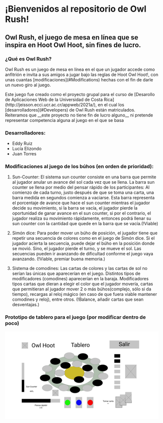 # ¡Bienvenidos al repositorio de Owl Rush!

## Owl Rush, el juego de mesa en línea que se inspira en Hoot Owl Hoot, **sin fines de lucro**.

### ¿Qué es Owl Rush?

<p>Owl Rush es un juego de mesa en línea en el que un jugador accede como anfitrión e invita a sus amigos a jugar bajo las reglas de Hoot Owl Hoot!, con unas cuantas [modificaciones](#Modifications) hechas con el fin de darle un nuevo giro al juego.</p>

<p>Este juego fue creado como el proyecto grupal para el curso de [Desarollo de Aplicaciones Web de la Universidad de Costa Rica](http://jeisson.ecci.ucr.ac.cr/appweb/2021a/), en el cual los [desarrolladores](#Developers) de Owl Rush están matriculados. Reiteramos que __este proyecto no tiene fin de lucro alguno__ ni pretende representar competencia alguna al juego en el que se basa</p>

### Desarrolladores: <a name="Developers"></a>
- Eddy Ruiz
- Lucía Elizondo
- Juan Torres

### Modificaciones al juego de los búhos (en orden de prioridad): <a name="Modifications"></a>

1. Sun-Counter: El sistema sun counter consiste en una barra que permite al jugador anular un avance del sol cada vez que se llena. La barra sun counter se llena por medio del pensar rápido de los participantes: Al comienzo de cada turno, justo después de que se toma una carta, una barra medida en segundos comienza a vaciarse. Esta barra representa el porcentaje de avance que hace el sun counter mientras el jugador decide su movimiento, si la barra se vacía, el jugador pierde la oportunidad de ganar avance en el sun counter, si por el contrario, el jugador realiza su movimiento rápidamente, entonces podrá llenar su sun counter con la cantidad que quede en la barra que se vacía.(!Viable)  

2. Simón dice: Para poder mover un búho de posición, el jugador tiene que repetir una secuencia de colores como en el juego de Simón dice. Si el jugador acierta la secuencia, puede dejar el búho en la posición donde se movió. Sino, el jugador pierde el turno, y se mueve el sol. Las secuencias pueden ir avanzando de dificultad conforme el juego vaya avanzando. (!Viable, premiar buena memoria.)

3. Sistema de comodines: Las cartas de colores y las cartas de sol no serían las únicas que aparecerían en el juego. Distintos tipos de modificadores (comodines) aparecerían en la baraja. Modificadores tipos cartas que dieran a elegir el color que el jugador movería, cartas que permitieran al jugador mover 2 o más búhos(complejo, sólo si da tiempo), recargas al reloj mágico (en caso de que fuera viable mantener comodines y reloj), entre otros. (!Balance, añadir cartas que sean desventajas.)

### Prototipo de tablero para el juego (por modificar dentro de poco)
![Pantalla de tablero del juego](design/img/Tablero.svg)
